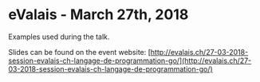 # eValais - March 27th, 2018

Examples used during the talk.

Slides can be found on the event website: [http://evalais.ch/27-03-2018-session-evalais-ch-langage-de-programmation-go/](http://evalais.ch/27-03-2018-session-evalais-ch-langage-de-programmation-go/)
